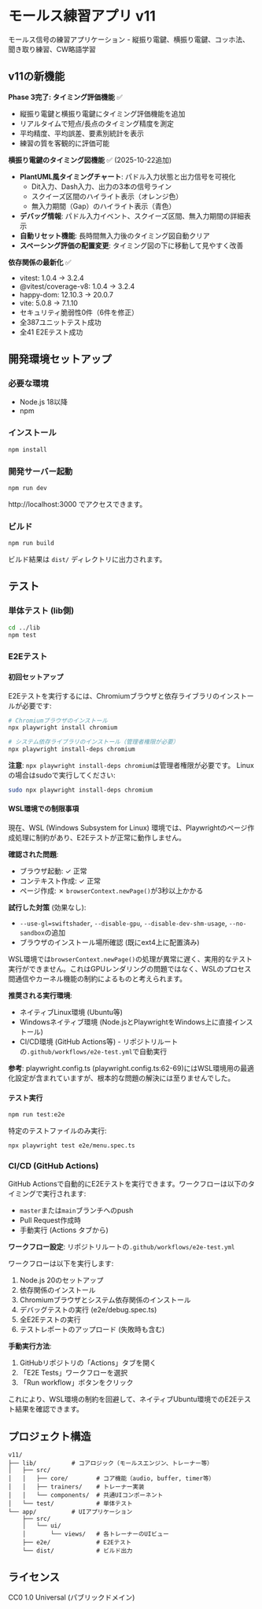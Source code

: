 # モールス練習アプリ v11

モールス信号の練習アプリケーション - 縦振り電鍵、横振り電鍵、コッホ法、聞き取り練習、CW略語学習

## v11の新機能

**Phase 3完了: タイミング評価機能** ✅
- 縦振り電鍵と横振り電鍵にタイミング評価機能を追加
- リアルタイムで短点/長点のタイミング精度を測定
- 平均精度、平均誤差、要素別統計を表示
- 練習の質を客観的に評価可能

**横振り電鍵のタイミング図機能** ✅ (2025-10-22追加)
- **PlantUML風タイミングチャート**: パドル入力状態と出力信号を可視化
  - Dit入力、Dash入力、出力の3本の信号ライン
  - スクイーズ区間のハイライト表示（オレンジ色）
  - 無入力期間（Gap）のハイライト表示（青色）
- **デバッグ情報**: パドル入力イベント、スクイーズ区間、無入力期間の詳細表示
- **自動リセット機能**: 長時間無入力後のタイミング図自動クリア
- **スペーシング評価の配置変更**: タイミング図の下に移動して見やすく改善

**依存関係の最新化** ✅
- vitest: 1.0.4 → 3.2.4
- @vitest/coverage-v8: 1.0.4 → 3.2.4
- happy-dom: 12.10.3 → 20.0.7
- vite: 5.0.8 → 7.1.10
- セキュリティ脆弱性0件（6件を修正）
- 全387ユニットテスト成功
- 全41 E2Eテスト成功

## 開発環境セットアップ

### 必要な環境

- Node.js 18以降
- npm

### インストール

```bash
npm install
```

### 開発サーバー起動

```bash
npm run dev
```

http://localhost:3000 でアクセスできます。

### ビルド

```bash
npm run build
```

ビルド結果は `dist/` ディレクトリに出力されます。

## テスト

### 単体テスト (lib側)

```bash
cd ../lib
npm test
```

### E2Eテスト

#### 初回セットアップ

E2Eテストを実行するには、Chromiumブラウザと依存ライブラリのインストールが必要です:

```bash
# Chromiumブラウザのインストール
npx playwright install chromium

# システム依存ライブラリのインストール（管理者権限が必要）
npx playwright install-deps chromium
```

**注意**: `npx playwright install-deps chromium`は管理者権限が必要です。
Linuxの場合はsudoで実行してください:

```bash
sudo npx playwright install-deps chromium
```

#### WSL環境での制限事項

現在、WSL (Windows Subsystem for Linux) 環境では、Playwrightのページ作成処理に制約があり、E2Eテストが正常に動作しません。

**確認された問題**:
- ブラウザ起動: ✓ 正常
- コンテキスト作成: ✓ 正常
- ページ作成: ✗ `browserContext.newPage()`が3秒以上かかる

**試行した対策** (効果なし):
- `--use-gl=swiftshader`, `--disable-gpu`, `--disable-dev-shm-usage`, `--no-sandbox`の追加
- ブラウザのインストール場所確認 (既にext4上に配置済み)

WSL環境では`browserContext.newPage()`の処理が異常に遅く、実用的なテスト実行ができません。これはGPUレンダリングの問題ではなく、WSLのプロセス間通信やカーネル機能の制約によるものと考えられます。

**推奨される実行環境**:
- ネイティブLinux環境 (Ubuntu等)
- Windowsネイティブ環境 (Node.jsとPlaywrightをWindows上に直接インストール)
- CI/CD環境 (GitHub Actions等) - リポジトリルートの`.github/workflows/e2e-test.yml`で自動実行

**参考**: playwright.config.ts (playwright.config.ts:62-69)にはWSL環境用の最適化設定が含まれていますが、根本的な問題の解決には至りませんでした。

#### テスト実行

```bash
npm run test:e2e
```

特定のテストファイルのみ実行:

```bash
npx playwright test e2e/menu.spec.ts
```

### CI/CD (GitHub Actions)

GitHub Actionsで自動的にE2Eテストを実行できます。ワークフローは以下のタイミングで実行されます:

- `master`または`main`ブランチへのpush
- Pull Request作成時
- 手動実行 (Actions タブから)

**ワークフロー設定**: リポジトリルートの`.github/workflows/e2e-test.yml`

ワークフローは以下を実行します:
1. Node.js 20のセットアップ
2. 依存関係のインストール
3. Chromiumブラウザとシステム依存関係のインストール
4. デバッグテストの実行 (e2e/debug.spec.ts)
5. 全E2Eテストの実行
6. テストレポートのアップロード (失敗時も含む)

**手動実行方法**:
1. GitHubリポジトリの「Actions」タブを開く
2. 「E2E Tests」ワークフローを選択
3. 「Run workflow」ボタンをクリック

これにより、WSL環境の制約を回避して、ネイティブUbuntu環境でのE2Eテスト結果を確認できます。

## プロジェクト構造

```
v11/
├── lib/          # コアロジック（モールスエンジン、トレーナー等）
│   ├── src/
│   │   ├── core/        # コア機能（audio, buffer, timer等）
│   │   ├── trainers/    # トレーナー実装
│   │   └── components/  # 共通UIコンポーネント
│   └── test/            # 単体テスト
└── app/          # UIアプリケーション
    ├── src/
    │   └── ui/
    │       └── views/   # 各トレーナーのUIビュー
    ├── e2e/             # E2Eテスト
    └── dist/            # ビルド出力
```

## ライセンス

CC0 1.0 Universal (パブリックドメイン)
